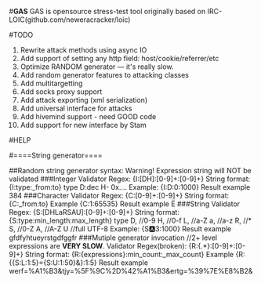 #**GAS**
GAS is opensource stress-test tool originally based on IRC-LOIC(github.com/neweracracker/loic)

#TODO
1. Rewrite attack methods using async IO
2. Add support of setting any http field: host/cookie/referrer/etc
3. Optimize RANDOM generator — it's really slow.
4. Add random generator features to attacking classes
5. Add multitargetting
6. Add socks proxy support
7. Add attack exporting (xml serialization)
8. Add universal interface for attacks
9. Add hivemind support - need GOOD code
10. Add support for new interface by Stam

#HELP

#====String generator====

##Random string generator syntax:
	Warning! Expression string will NOT be validated
###Integer
		Validator Regex: \{I:[DH]:[0-9]+:[0-9]+\}
		String format: {I:type:_from:to}
			type
				D:dec
				H- 0x....
			Example:
				{I:D:0:1000}
			Result example
				384
###Character
		Validator Regex: \{C:[0-9]+:[0-9]+\}
		String format: {C:_from:to}
			Example
				{C:1:65535}
			Result example
				Ё
###String
		Validator Regex: \{S:[DHLaRSAU]:[0-9]+:[0-9]+\}
		String format: {S:type:min_length:max_length}
			type
				D,      //0-9
				H,      //0-f
				L,      //a-Z
				a,      //a-z
				R,      //*
				S,      //0-Z
				A,      //A-Z
				U       //full UTF-8
			Example:
				{S:a:3:1000}
			Result example
				gfdfyhtueyrstgdfggfr
###Mutiple generator invocation
		//2+ level expressions are **VERY SLOW**.
		Validator Regex(broken): \{R:\{.*\}:[0-9]+:[0-9]+\}
		String format: {R:{expressions}:min_count:_max_count} 
			Example
				{R:{{S:L:1:5}={S:U:1:50}&}:1:5}
			Result example
				werf=%A1%B3&tjy=%5F%9C%2D%42%A1%B3&ertg=%39%7E%E8%B2&

